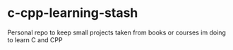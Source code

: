 # c-cpp-learning-stash
Personal repo to keep small projects taken from books or courses im doing to learn C and CPP
